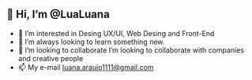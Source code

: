 ## 👋 Hi, I’m @LuaLuana
- 👀 I’m interested in Desing UX/UI, Web Desing and Front-End
- 🌱 I’m always looking to learn something new.
- 💞️ I’m looking to collaborate I’m looking to collaborate with companies and creative people
- 📫 My e-mail luana.araujo1111@gmail.com

<!---
LuaLuana/LuaLuana is a ✨ special ✨ repository because its `README.md` (this file) appears on your GitHub profile.
You can click the Preview link to take a look at your changes.
--->
